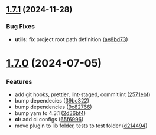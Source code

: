 ## [1.7.1](https://github.com/core-ds/stylelint-core-vars/compare/v1.7.0...v1.7.1) (2024-11-28)


### Bug Fixes

* **utils:** fix project root path definition ([ae8bd73](https://github.com/core-ds/stylelint-core-vars/commit/ae8bd732db71fc70405237294e789123c1e3ce07))

# [1.7.0](https://github.com/core-ds/stylelint-core-vars/compare/v1.6.0...v1.7.0) (2024-07-05)


### Features

* add git hooks, prettier, lint-staged, commitlint ([2571ebf](https://github.com/core-ds/stylelint-core-vars/commit/2571ebfe9820750b301984b7a32c0f0833e663db))
* bump dependecies ([39bc322](https://github.com/core-ds/stylelint-core-vars/commit/39bc32255c322a88a1c1ff248bf0c3fc2f88f30d))
* bump dependencies ([9c82766](https://github.com/core-ds/stylelint-core-vars/commit/9c82766a1502a2d80c0c076873407f69e7658deb))
* bump yarn to 4.3.1 ([2d36bf4](https://github.com/core-ds/stylelint-core-vars/commit/2d36bf4ec3b63fd70ec23f6ce8cf14dc108b257a))
* **ci:** add ci configs ([65f6996](https://github.com/core-ds/stylelint-core-vars/commit/65f69963e036b51adb7495a5d8218ab639b0f016))
* move plugin to lib folder, tests to test folder ([d214494](https://github.com/core-ds/stylelint-core-vars/commit/d214494db42e3804030321a3fbf238db31b568d0))
